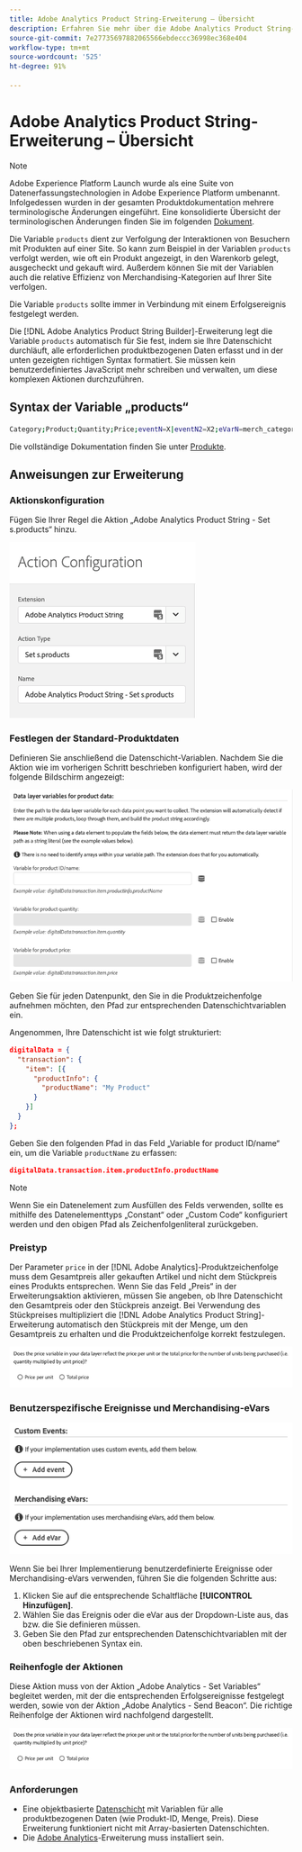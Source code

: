 ```yaml
---
title: Adobe Analytics Product String-Erweiterung – Übersicht
description: Erfahren Sie mehr über die Adobe Analytics Product String-Tag-Erweiterung in Adobe Experience Platform.
source-git-commit: 7e27735697882065566ebdeccc36998ec368e404
workflow-type: tm+mt
source-wordcount: '525'
ht-degree: 91%

---
```


# Adobe Analytics Product String-Erweiterung – Übersicht

>[!NOTE]
>
>Adobe Experience Platform Launch wurde als eine Suite von Datenerfassungstechnologien in Adobe Experience Platform umbenannt. Infolgedessen wurden in der gesamten Produktdokumentation mehrere terminologische Änderungen eingeführt. Eine konsolidierte Übersicht der terminologischen Änderungen finden Sie im folgenden [Dokument](../../../term-updates.md).

Die Variable `products` dient zur Verfolgung der Interaktionen von Besuchern mit Produkten auf einer Site. So kann zum Beispiel in der Variablen `products` verfolgt werden, wie oft ein Produkt angezeigt, in den Warenkorb gelegt, ausgecheckt und gekauft wird. Außerdem können Sie mit der Variablen auch die relative Effizienz von Merchandising-Kategorien auf Ihrer Site verfolgen.

Die Variable `products` sollte immer in Verbindung mit einem Erfolgsereignis festgelegt werden.

Die [!DNL Adobe Analytics Product String Builder]-Erweiterung legt die Variable `products` automatisch für Sie fest, indem sie Ihre Datenschicht durchläuft, alle erforderlichen produktbezogenen Daten erfasst und in der unten gezeigten richtigen Syntax formatiert. Sie müssen kein benutzerdefiniertes JavaScript mehr schreiben und verwalten, um diese komplexen Aktionen durchzuführen.

## Syntax der Variable „products“

```bash
Category;Product;Quantity;Price;eventN=X|eventN2=X2;eVarN=merch_category|eVarN2=merch_category2
```

Die vollständige Dokumentation finden Sie unter [Produkte](https://experienceleague.adobe.com/docs/analytics/implementation/vars/page-vars/products.html?lang=de).

## Anweisungen zur Erweiterung

### Aktionskonfiguration

Fügen Sie Ihrer Regel die Aktion „Adobe Analytics Product String - Set s.products“ hinzu.

![Aktionskonfiguration](./images/screenshot-action-config.png)

### Festlegen der Standard-Produktdaten

Definieren Sie anschließend die Datenschicht-Variablen. Nachdem Sie die Aktion wie im vorherigen Schritt beschrieben konfiguriert haben, wird der folgende Bildschirm angezeigt:

![Standardfelder](./images/screenshot-standard-fields.png)

Geben Sie für jeden Datenpunkt, den Sie in die Produktzeichenfolge aufnehmen möchten, den Pfad zur entsprechenden Datenschichtvariablen ein.

Angenommen, Ihre Datenschicht ist wie folgt strukturiert:

```json
digitalData = {
  "transaction": {
    "item": [{
      "productInfo": {
        "productName": "My Product"
      }
    }]
  }
};
```

Geben Sie den folgenden Pfad in das Feld „Variable for product ID/name“ ein, um die Variable `productName` zu erfassen:

```json
digitalData.transaction.item.productInfo.productName
```

>[!NOTE]
>
>Wenn Sie ein Datenelement zum Ausfüllen des Felds verwenden, sollte es mithilfe des Datenelementtyps „Constant“ oder „Custom Code“ konfiguriert werden und den obigen Pfad als Zeichenfolgenliteral zurückgeben.

### Preistyp

Der Parameter `price` in der [!DNL Adobe Analytics]-Produktzeichenfolge muss dem Gesamtpreis aller gekauften Artikel und nicht dem Stückpreis eines Produkts entsprechen. Wenn Sie das Feld „Preis“ in der Erweiterungsaktion aktivieren, müssen Sie angeben, ob Ihre Datenschicht den Gesamtpreis oder den Stückpreis anzeigt. Bei Verwendung des Stückpreises multipliziert die [!DNL Adobe Analytics Product String]-Erweiterung automatisch den Stückpreis mit der Menge, um den Gesamtpreis zu erhalten und die Produktzeichenfolge korrekt festzulegen.

![Preistyp](./images/screenshot-price-type.png)

### Benutzerspezifische Ereignisse und Merchandising-eVars

![Ereignisse und eVars](./images/screenshot-events-evars.png)

Wenn Sie bei Ihrer Implementierung benutzerdefinierte Ereignisse oder Merchandising-eVars verwenden, führen Sie die folgenden Schritte aus:

1. Klicken Sie auf die entsprechende Schaltfläche **[!UICONTROL Hinzufügen]**.
1. Wählen Sie das Ereignis oder die eVar aus der Dropdown-Liste aus, das bzw. die Sie definieren müssen.
1. Geben Sie den Pfad zur entsprechenden Datenschichtvariablen mit der oben beschriebenen Syntax ein.

### Reihenfogle der Aktionen

Diese Aktion muss von der Aktion „Adobe Analytics - Set Variables“ begleitet werden, mit der die entsprechenden Erfolgsereignisse festgelegt werden, sowie von der Aktion „Adobe Analytics - Send Beacon“. Die richtige Reihenfolge der Aktionen wird nachfolgend dargestellt.

![Standardfelder](./images/screenshot-price-type.png)

### Anforderungen

* Eine objektbasierte [Datenschicht](https://theblog.adobe.com/data-layers-buzzword-best-practice/) mit Variablen für alle produktbezogenen Daten (wie Produkt-ID, Menge, Preis). Diese Erweiterung funktioniert nicht mit Array-basierten Datenschichten.
* Die [Adobe Analytics](../analytics/overview.md)-Erweiterung muss installiert sein.
